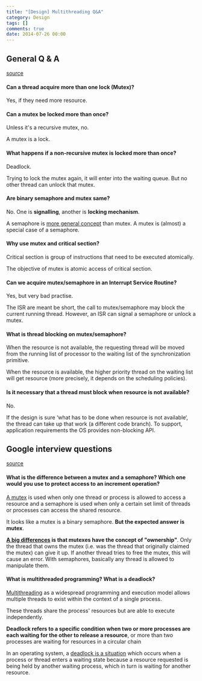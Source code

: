 ```yaml
---
title: "[Design] Multithreading Q&A"
category: Design
tags: []
comments: true
date: 2014-07-26 00:00
---
```



## General Q & A

[source](http://www.geeksforgeeks.org/mutex-vs-semaphore/)

#### Can a thread acquire more than one lock (Mutex)?

Yes, if they need more resource.

#### Can a mutex be locked more than once?

Unless it's a recursive mutex, no.

A mutex is a lock.

#### What happens if a non-recursive mutex is locked more than once?

Deadlock.

Trying to lock the mutex again, it will enter into the waiting queue. But no other thread can unlock that mutex.

#### Are binary semaphore and mutex same?

No. One is **signalling**, another is **locking mechanism**.

A semaphore is [more general concept](http://stackoverflow.com/a/2350628) than mutex. A mutex is (almost) a special case of a semaphore.

#### Why use mutex and critical section?

Critical section is group of instructions that need to be executed atomically.

The objective of mutex is atomic access of critical section.

#### Can we acquire mutex/semaphore in an Interrupt Service Routine?

Yes, but very bad practise.

The ISR are meant be short, the call to mutex/semaphore may block the current running thread. However, an ISR can signal a semaphore or unlock a mutex.

#### What is thread blocking on mutex/semaphore?

When the resource is not available, the requesting thread will be moved from the running list of processor to the waiting list of the synchronization primitive.

When the resource is available, the higher priority thread on the waiting list will get resource (more precisely, it depends on the scheduling policies).

#### Is it necessary that a thread must block when resource is not available?

No.

If the design is sure ‘what has to be done when resource is not available‘, the thread can take up that work (a different code branch). To support, application requirements the OS provides non-blocking API.

## Google interview questions

[source](http://www.chiefdelphi.com/forums/showthread.php?p=983786)

#### What is the difference between a mutex and a semaphore? Which one would you use to protect access to an increment operation?

[A mutex](http://www.jacopretorius.net/2010/12/google-interview-questions-and-answers.html) is used when only one thread or process is allowed to access a resource and a semaphore is used when only a certain set limit of threads or processes can access the shared resource.

It looks like a mutex is a binary semaphore. **But the expected answer is mutex**.

**[A big differences](http://www.chiefdelphi.com/forums/showthread.php?p=983786) is that mutexes have the concept of "ownership"**. Only the thread that owns the mutex (i.e. was the thread that originally claimed the mutex) can give it up. If another thread tries to free the mutex, this will cause an error. With semaphores, basically any thread is allowed to manipulate them.

#### What is multithreaded programming? What is a deadlock?

[Multithreading](http://www.programsquare.com/2011/05/what-is-multithreaded-programming-what.html) as a widespread programming and execution model allows multiple threads to exist within the context of a single process.

These threads share the process' resources but are able to execute independently.

**Deadlock refers to a specific condition when two or more processes are each waiting for the other to release a resource**, or more than two processes are waiting for resources in a circular chain

In an operating system, a [deadlock is a situation](http://en.wikipedia.org/wiki/Deadlock) which occurs when a process or thread enters a waiting state because a resource requested is being held by another waiting process, which in turn is waiting for another resource.
